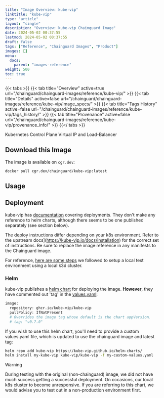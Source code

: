 ```yaml
---
title: "Image Overview: kube-vip"
linktitle: "kube-vip"
type: "article"
layout: "single"
description: "Overview: kube-vip Chainguard Image"
date: 2024-05-02 00:37:55
lastmod: 2024-05-02 00:37:55
draft: false
tags: ["Reference", "Chainguard Images", "Product"]
images: []
menu: 
  docs: 
    parent: "images-reference"
weight: 500
toc: true
---
```


{{< tabs >}}
{{< tab title="Overview" active=true url="/chainguard/chainguard-images/reference/kube-vip/" >}}
{{< tab title="Details" active=false url="/chainguard/chainguard-images/reference/kube-vip/image_specs/" >}}
{{< tab title="Tags History" active=false url="/chainguard/chainguard-images/reference/kube-vip/tags_history/" >}}
{{< tab title="Provenance" active=false url="/chainguard/chainguard-images/reference/kube-vip/provenance_info/" >}}
{{</ tabs >}}



<!--overview:start-->
Kubernetes Control Plane Virtual IP and Load-Balancer
<!--overview:end-->

## Download this Image

The image is available on `cgr.dev`:

```
docker pull cgr.dev/chainguard/kube-vip:latest
```


<!--body:start-->
## Usage

## Deployment

kube-vip has [documentation](https://kube-vip.io/docs/installation) covering
deployments. They don't make any reference to helm charts, although there seems
to be one published separately (see section below).

The deploy instructions differ depending on your k8s environment. Refer to
the upstream docs](https://kube-vip.io/docs/installation) for the correct set
of instructions. Be sure to replace the image reference in any manifests to the
Chainguard image.

For reference, [here are some steps](https://github.com/chainguard-images/images/blob/main/images/kube-vip/TESTING.md)
we followed to setup a local test environment using a local k3d cluster.

### Helm

kube-vip publishes a [helm chart](https://artifacthub.io/packages/helm/kube-vip/kube-vip)
for deploying the image. **However**, they have commented out 'tag' in the
[values.yaml](https://github.com/kube-vip/helm-charts/blob/5f24093899db53f7c103bd95b0e41a112bbfb72b/charts/kube-vip/values.yaml#L8):

```bash
image:
  repository: ghcr.io/kube-vip/kube-vip
  pullPolicy: IfNotPresent
  # Overrides the image tag whose default is the chart appVersion.
  # tag: "v0.7.0"
```

If you wish to use this helm chart, you'll need to provide a custom values.yaml
file, which is updated to use the chainguard image and latest tag:

```bash
helm repo add kube-vip https://kube-vip.github.io/helm-charts/
helm install my-kube-vip kube-vip/kube-vip -f my-custom-values.yaml
```

> [!WARNING]
> During testing with the original (non-chainguard) image, we did not have
> much success getting a successful deployment. On occasions, our local k8s
> cluster to become unresponsive. If you are referring to this chart, we would
> advise you to test out in a non-production environment first.
<!--body:end-->

